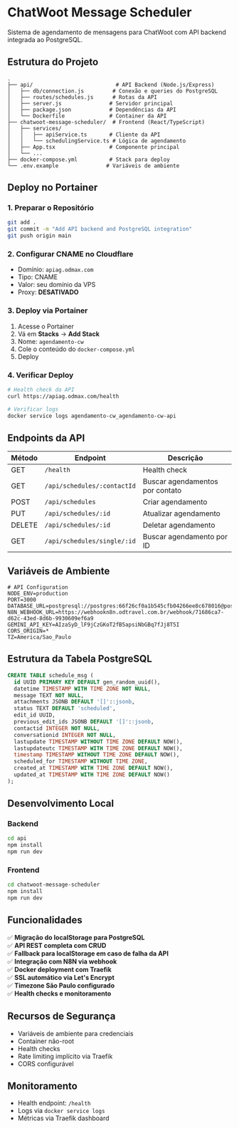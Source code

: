 # ChatWoot Message Scheduler

Sistema de agendamento de mensagens para ChatWoot com API backend integrada ao PostgreSQL.

## Estrutura do Projeto

```
.
├── api/                          # API Backend (Node.js/Express)
│   ├── db/connection.js         # Conexão e queries do PostgreSQL
│   ├── routes/schedules.js      # Rotas da API
│   ├── server.js               # Servidor principal
│   ├── package.json            # Dependências da API
│   └── Dockerfile              # Container da API
├── chatwoot-message-scheduler/  # Frontend (React/TypeScript)
│   ├── services/
│   │   ├── apiService.ts       # Cliente da API
│   │   └── schedulingService.ts # Lógica de agendamento
│   ├── App.tsx                 # Componente principal
│   └── ...
├── docker-compose.yml          # Stack para deploy
└── .env.example               # Variáveis de ambiente
```

## Deploy no Portainer

### 1. Preparar o Repositório
```bash
git add .
git commit -m "Add API backend and PostgreSQL integration"
git push origin main
```

### 2. Configurar CNAME no Cloudflare
- Domínio: `apiag.odmax.com`
- Tipo: CNAME
- Valor: seu domínio da VPS
- Proxy: **DESATIVADO**

### 3. Deploy via Portainer
1. Acesse o Portainer
2. Vá em **Stacks** → **Add Stack**
3. Nome: `agendamento-cw`
4. Cole o conteúdo do `docker-compose.yml`
5. Deploy

### 4. Verificar Deploy
```bash
# Health check da API
curl https://apiag.odmax.com/health

# Verificar logs
docker service logs agendamento-cw_agendamento-cw-api
```

## Endpoints da API

| Método | Endpoint | Descrição |
|--------|----------|-----------|
| GET | `/health` | Health check |
| GET | `/api/schedules/:contactId` | Buscar agendamentos por contato |
| POST | `/api/schedules` | Criar agendamento |
| PUT | `/api/schedules/:id` | Atualizar agendamento |
| DELETE | `/api/schedules/:id` | Deletar agendamento |
| GET | `/api/schedules/single/:id` | Buscar agendamento por ID |

## Variáveis de Ambiente

```env
# API Configuration
NODE_ENV=production
PORT=3000
DATABASE_URL=postgresql://postgres:66f26cf0a1b545cfb04266ee8c678016@postgres:5432/postgres
N8N_WEBHOOK_URL=https://webhookn8n.odtravel.com.br/webhook/71686ca7-d62c-43ed-8d6b-9930609ef6a9
GEMINI_API_KEY=AIzaSyD_lF9jCzGKoT2fB5apsiNbGBq7fJj8T5I
CORS_ORIGIN=*
TZ=America/Sao_Paulo
```

## Estrutura da Tabela PostgreSQL

```sql
CREATE TABLE schedule_msg (
  id UUID PRIMARY KEY DEFAULT gen_random_uuid(),
  datetime TIMESTAMP WITH TIME ZONE NOT NULL,
  message TEXT NOT NULL,
  attachments JSONB DEFAULT '[]'::jsonb,
  status TEXT DEFAULT 'scheduled',
  edit_id UUID,
  previous_edit_ids JSONB DEFAULT '[]'::jsonb,
  contactid INTEGER NOT NULL,
  conversationid INTEGER NOT NULL,
  lastupdate TIMESTAMP WITHOUT TIME ZONE DEFAULT NOW(),
  lastupdateutc TIMESTAMP WITH TIME ZONE DEFAULT NOW(),
  timestamp TIMESTAMP WITHOUT TIME ZONE DEFAULT NOW(),
  scheduled_for TIMESTAMP WITHOUT TIME ZONE,
  created_at TIMESTAMP WITH TIME ZONE DEFAULT NOW(),
  updated_at TIMESTAMP WITH TIME ZONE DEFAULT NOW()
);
```

## Desenvolvimento Local

### Backend
```bash
cd api
npm install
npm run dev
```

### Frontend
```bash
cd chatwoot-message-scheduler
npm install
npm run dev
```

## Funcionalidades

✅ **Migração do localStorage para PostgreSQL**  
✅ **API REST completa com CRUD**  
✅ **Fallback para localStorage em caso de falha da API**  
✅ **Integração com N8N via webhook**  
✅ **Docker deployment com Traefik**  
✅ **SSL automático via Let's Encrypt**  
✅ **Timezone São Paulo configurado**  
✅ **Health checks e monitoramento**

## Recursos de Segurança

- Variáveis de ambiente para credenciais
- Container não-root
- Health checks
- Rate limiting implícito via Traefik
- CORS configurável

## Monitoramento

- Health endpoint: `/health`
- Logs via `docker service logs`
- Métricas via Traefik dashboard